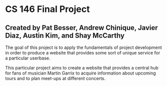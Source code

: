 # CS 146 Final Project
## Created by Pat Besser, Andrew Chinique, Javier Diaz, Austin Kim, and Shay McCarthy

The goal of this project is to apply the fundamentals of project development in order to produce a website that provides some sort of unique service for a particular userbase.

This particular project aims to create a website that provides a central hub for fans of musician Martin Garrix to acquire information about upcoming tours and to plan meet-ups at different concerts.
